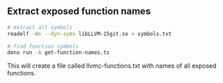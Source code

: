 ## Extract exposed function names

```sh
# extract all symbols
readelf -Ws --dyn-syms libLLVM-15git.so > symbols.txt

# find function symbols
deno run -A get-function-names.ts
```

This will create a file called llvmc-functions.txt with names of all exposed
functions.
